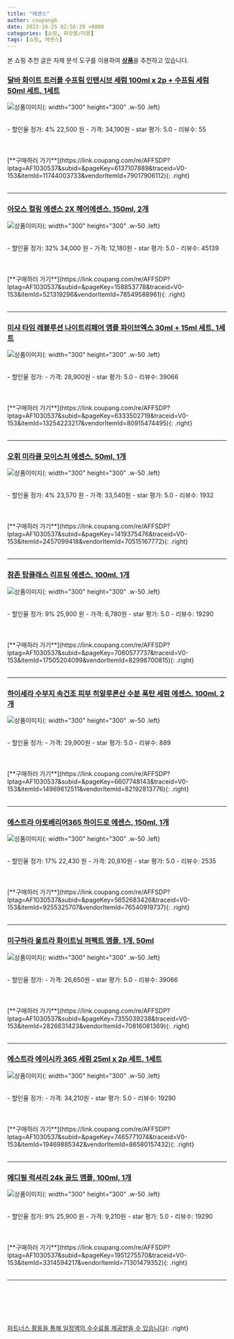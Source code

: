 ```yaml
---
title: "에센스"
author: coupang6
date: 2023-10-25 02:56:29 +0800
categories: [쇼핑, 화장품/미용]
tags: [쇼핑, 에센스]
---
```


본 쇼핑 추천 글은 자체 분석 도구를 이용하여 [**상품**](https://link.coupang.com/a/bao1ui)을 추천하고 있습니다.

### [달바 화이트 트러플 수프림 인텐시브 세럼 100ml x 2p + 수프림 세럼 50ml 세트, 1세트](https://link.coupang.com/re/AFFSDP?lptag=AF1030537&subid=&pageKey=6137107889&traceid=V0-153&itemId=11744003733&vendorItemId=79017906112)

![상품이미지](https://thumbnail8.coupangcdn.com/thumbnails/remote/230x230ex/image/retail/images/3227794821051192-32e17947-66b1-4b84-a0f1-1c4dbbb1cb63.png){: width="300" height="300" .w-50 .left}


<br>
- 할인율 정가: 4%  22,500   원
- 가격: 34,190원
- star 평가: 5.0
- 리뷰수: 55
<br>
<br>
<br>
<br>
[**구매하러 가기**](https://link.coupang.com/re/AFFSDP?lptag=AF1030537&subid=&pageKey=6137107889&traceid=V0-153&itemId=11744003733&vendorItemId=79017906112){: .right}
<br>
<br>

---

### [아모스 컬링 에센스 2X 헤어에센스, 150ml, 2개](https://link.coupang.com/re/AFFSDP?lptag=AF1030537&subid=&pageKey=158853778&traceid=V0-153&itemId=521319296&vendorItemId=78549588961)

![상품이미지](https://thumbnail9.coupangcdn.com/thumbnails/remote/230x230ex/image/vendor_inventory/e12c/2d4ba7fc1c7b55c9f5e3caeae6bcc2ed04202fc8fa0a5f70e8d21c9cffc3.jpg){: width="300" height="300" .w-50 .left}


<br>
- 할인율 정가: 32%  34,000   원
- 가격: 12,180원
- star 평가: 5.0
- 리뷰수: 45139
<br>
<br>
<br>
<br>
[**구매하러 가기**](https://link.coupang.com/re/AFFSDP?lptag=AF1030537&subid=&pageKey=158853778&traceid=V0-153&itemId=521319296&vendorItemId=78549588961){: .right}
<br>
<br>

---

### [미샤 타임 레볼루션 나이트리페어 앰플 파이브엑스 30ml + 15ml 세트, 1세트](https://link.coupang.com/re/AFFSDP?lptag=AF1030537&subid=&pageKey=6333502719&traceid=V0-153&itemId=13254223217&vendorItemId=80915474495)

![상품이미지](https://thumbnail8.coupangcdn.com/thumbnails/remote/230x230ex/image/vendor_inventory/36f8/9c5801089b0995f1ca3aea029c7768b9367168efc688ba93994fbda60dce.JPG){: width="300" height="300" .w-50 .left}


<br>
- 할인율 정가: 
- 가격: 28,900원
- star 평가: 5.0
- 리뷰수: 39066
<br>
<br>
<br>
<br>
[**구매하러 가기**](https://link.coupang.com/re/AFFSDP?lptag=AF1030537&subid=&pageKey=6333502719&traceid=V0-153&itemId=13254223217&vendorItemId=80915474495){: .right}
<br>
<br>

---

### [오휘 미라클 모이스처 에센스, 50ml, 1개](https://link.coupang.com/re/AFFSDP?lptag=AF1030537&subid=&pageKey=1419375476&traceid=V0-153&itemId=2457099418&vendorItemId=70515167772)

![상품이미지](https://thumbnail6.coupangcdn.com/thumbnails/remote/230x230ex/image/vendor_inventory/455c/cc605c2269e8a7809d18014886cdd783245c9c94d067d218e6b11b74415a.jpg){: width="300" height="300" .w-50 .left}


<br>
- 할인율 정가: 4%  23,570   원
- 가격: 33,540원
- star 평가: 5.0
- 리뷰수: 1932
<br>
<br>
<br>
<br>
[**구매하러 가기**](https://link.coupang.com/re/AFFSDP?lptag=AF1030537&subid=&pageKey=1419375476&traceid=V0-153&itemId=2457099418&vendorItemId=70515167772){: .right}
<br>
<br>

---

### [참존 탑클래스 리프팅 에센스, 100ml, 1개](https://link.coupang.com/re/AFFSDP?lptag=AF1030537&subid=&pageKey=7060577737&traceid=V0-153&itemId=17505204099&vendorItemId=82998700815)

![상품이미지](https://thumbnail7.coupangcdn.com/thumbnails/remote/230x230ex/image/retail/images/7912434134197425-8e7aa7c3-cef8-4460-817f-35983fcb5ef9.jpg){: width="300" height="300" .w-50 .left}


<br>
- 할인율 정가: 9%  25,900   원
- 가격: 6,780원
- star 평가: 5.0
- 리뷰수: 19290
<br>
<br>
<br>
<br>
[**구매하러 가기**](https://link.coupang.com/re/AFFSDP?lptag=AF1030537&subid=&pageKey=7060577737&traceid=V0-153&itemId=17505204099&vendorItemId=82998700815){: .right}
<br>
<br>

---

### [하이세라 수부지 속건조 피부 히알루론산 수분 폭탄 세럼 에센스, 100ml, 2개](https://link.coupang.com/re/AFFSDP?lptag=AF1030537&subid=&pageKey=6607748143&traceid=V0-153&itemId=14969612511&vendorItemId=82192813776)

![상품이미지](https://thumbnail8.coupangcdn.com/thumbnails/remote/230x230ex/image/vendor_inventory/be0b/63f27fe8829bdd0ed82e5ea1d0e3562e3e9813499432078a82d45c9814ad.png){: width="300" height="300" .w-50 .left}


<br>
- 할인율 정가: 
- 가격: 29,900원
- star 평가: 5.0
- 리뷰수: 889
<br>
<br>
<br>
<br>
[**구매하러 가기**](https://link.coupang.com/re/AFFSDP?lptag=AF1030537&subid=&pageKey=6607748143&traceid=V0-153&itemId=14969612511&vendorItemId=82192813776){: .right}
<br>
<br>

---

### [에스트라 아토베리어365 하이드로 에센스, 150ml, 1개](https://link.coupang.com/re/AFFSDP?lptag=AF1030537&subid=&pageKey=5652683426&traceid=V0-153&itemId=9255325707&vendorItemId=76540919737)

![상품이미지](https://thumbnail7.coupangcdn.com/thumbnails/remote/230x230ex/image/retail/images/1934249510484035-3600b5ff-04ea-48f1-812a-66b605d094d0.jpg){: width="300" height="300" .w-50 .left}


<br>
- 할인율 정가: 17%  22,430   원
- 가격: 20,810원
- star 평가: 5.0
- 리뷰수: 2535
<br>
<br>
<br>
<br>
[**구매하러 가기**](https://link.coupang.com/re/AFFSDP?lptag=AF1030537&subid=&pageKey=5652683426&traceid=V0-153&itemId=9255325707&vendorItemId=76540919737){: .right}
<br>
<br>

---

### [미구하라 울트라 화이트닝 퍼펙트 앰플, 1개, 50ml](https://link.coupang.com/re/AFFSDP?lptag=AF1030537&subid=&pageKey=7355039238&traceid=V0-153&itemId=2826631423&vendorItemId=70816081369)

![상품이미지](https://thumbnail8.coupangcdn.com/thumbnails/remote/230x230ex/image/retail/images/8498177858882597-5284599d-3a6d-4043-89e5-1e1ce2946cb7.jpg){: width="300" height="300" .w-50 .left}


<br>
- 할인율 정가: 
- 가격: 26,650원
- star 평가: 5.0
- 리뷰수: 39066
<br>
<br>
<br>
<br>
[**구매하러 가기**](https://link.coupang.com/re/AFFSDP?lptag=AF1030537&subid=&pageKey=7355039238&traceid=V0-153&itemId=2826631423&vendorItemId=70816081369){: .right}
<br>
<br>

---

### [에스트라 에이시카 365 세럼 25ml x 2p 세트, 1세트](https://link.coupang.com/re/AFFSDP?lptag=AF1030537&subid=&pageKey=7465771074&traceid=V0-153&itemId=19469885342&vendorItemId=86580157432)

![상품이미지](https://thumbnail9.coupangcdn.com/thumbnails/remote/230x230ex/image/retail/images/2023/07/14/16/0/e5e741cd-fe1e-4622-8e24-a368a12acb54.jpg){: width="300" height="300" .w-50 .left}


<br>
- 할인율 정가: 
- 가격: 34,210원
- star 평가: 5.0
- 리뷰수: 19290
<br>
<br>
<br>
<br>
[**구매하러 가기**](https://link.coupang.com/re/AFFSDP?lptag=AF1030537&subid=&pageKey=7465771074&traceid=V0-153&itemId=19469885342&vendorItemId=86580157432){: .right}
<br>
<br>

---

### [메디필 럭셔리 24k 골드 앰플, 100ml, 1개](https://link.coupang.com/re/AFFSDP?lptag=AF1030537&subid=&pageKey=1951275570&traceid=V0-153&itemId=3314594217&vendorItemId=71301479352)

![상품이미지](https://thumbnail9.coupangcdn.com/thumbnails/remote/230x230ex/image/retail/images/4185026088162269-f7bedfa8-8520-4315-9ff5-1c03bfcef24d.jpg){: width="300" height="300" .w-50 .left}


<br>
- 할인율 정가: 9%  25,900   원
- 가격: 9,210원
- star 평가: 5.0
- 리뷰수: 19290
<br>
<br>
<br>
<br>
[**구매하러 가기**](https://link.coupang.com/re/AFFSDP?lptag=AF1030537&subid=&pageKey=1951275570&traceid=V0-153&itemId=3314594217&vendorItemId=71301479352){: .right}
<br>
<br>

---
<br><br><br><br><br> [파트너스 활동을 통해 일정액의 수수료를 제공받을 수 있습니다](https://link.coupang.com/a/bao1ui){: .right}